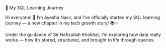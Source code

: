 🚀 My SQL Learning Journey

Hi everyone! 👋 I’m Ayesha Nasir, and I’ve officially started my SQL learning journey — a new chapter in my tech growth story! 📚✨

Under the guidance of Sir Hafizullah Khokhar, I’m exploring how data really works — how it’s stored, structured, and brought to life through queries.


